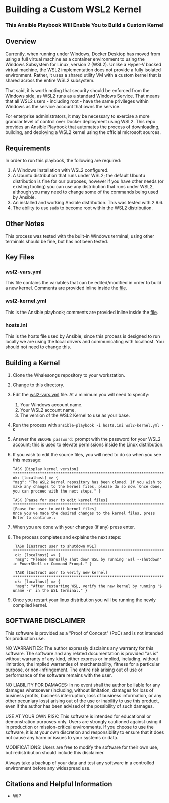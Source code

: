 # Building a Custom WSL2 Kernel
### This Ansible Playbook Will Enable You to Build a Custom Kernel

## Overview 
Currently, when running under Windows, Docker Desktop has moved from using a full virtual machine as a container environment to using the Windows Subsystem for Linux, version 2 (WSL2). Unlike a Hyper-V backed virtual machine, the WSL2 implementation does not provide a fully isolated environment. Rather, it uses a shared utility VM with a custom kernel that is shared across the entire WSL2 subsystem. 

That said, it is worth noting that security should be enforced from the Windows side, as WSL2 runs as a standard Windows Service. That means that all WSL2 users - including root - have the same privileges within Windows as the service account that owns the service. 

For enterprise administrators, it may be necessary to exercise a more granular level of control over Docker deployment using WSL2. This repo provides an Ansible Playbook that automates the process of downloading, building, and deploying a WSL2 kernel using the official microsoft sources.

## Requirements
In order to run this playbook, the following are required:
1. A Windows installation with WSL2 configured.
2. A Ubuntu distribution that runs under WSL2; the default Ubuntu distribution is fine for our purposes, however if you have other needs (or existing tooling) you can use any distribution that runs under WSL2, although you may need to change some of the commands being used by Ansible.
3. An installed and working Ansible distribution. This was tested with 2.9.6.
4. The ability to use `sudo` to become root within the WSL2 distribution.

## Other Notes
This process was tested with the built-in Windows terminal; using other terminals should be fine, but has not been tested.

## Key Files
### wsl2-vars.yml
This file contains the variables that can be edited/modified in order to build a new kernel. Comments are provided inline inside the [file](./wsl2-vars.yml).

### wsl2-kernel.yml
This is the Ansible playbook; comments are provided inline inside the [file](./wsl2-kernel.yml).

### hosts.ini
This is the hosts file used by Ansible; since this process is designed to run locally we are using the local drivers and communicating with localhost. You should not need to change this.

## Building a Kernel
1. Clone the Whalesongs repository to your workstation. 
2. Change to this directory.
3. Edit the [wsl2-vars.yml](./wsl2-vars.yml) file. At a minimum you will need to specify:
   1. Your Windows account name.
   2. Your WSL2 account name.
   3. The version of the WSL2 Kernel to use as your base.
4. Run the process with `ansible-playbook -i hosts.ini wsl2-kernel.yml -K`
5. Answer the `BECOME password:` prompt with the password for your WSL2 account; this is used to elevate permissions inside the Linux distribution. 
6. If you wish to edit the source files, you will need to do so when you see this message:
    ```
    TASK [Display kernel version] ******************************************************************************************
    ok: [localhost] => {
    "msg": "The WSL2 Kernel repository has been cloned. If you wish to make any changes to the kernel files, please do so now. Once done, you can proceed with the next steps." }

    TASK [Pause for user to edit kernel files] *****************************************************************************
    [Pause for user to edit kernel files]
    Once you've made the desired changes to the kernel files, press Enter to continue.:
    ```
7. When you are done with your changes (if any) press enter.
8. The process completes and explains the next steps:
   ```
    TASK [Instruct user to shutdown WSL] ***********************************************************************************
    ok: [localhost] => {
    "msg": "Please manually shut down WSL by running 'wsl --shutdown' in PowerShell or Command Prompt." }

    TASK [Instruct user to verify new kernel] ******************************************************************************
    ok: [localhost] => {
    "msg": "After restarting WSL, verify the new kernel by running '$ uname -r' in the WSL terminal." }
   ```

9. Once you restart your linux distribution you will be running the newly compiled kernel.

## SOFTWARE DISCLAIMER

This software is provided as a "Proof of Concept" (PoC) and is not intended for production use.

NO WARRANTIES: The author expressly disclaims any warranty for this software. The software and any related documentation is provided "as is" without warranty of any kind, either express or implied, including, without limitation, the implied warranties of merchantability, fitness for a particular purpose, or non-infringement. The entire risk arising out of use or performance of the software remains with the user.

NO LIABILITY FOR DAMAGES: In no event shall the author be liable for any damages whatsoever (including, without limitation, damages for loss of business profits, business interruption, loss of business information, or any other pecuniary loss) arising out of the use or inability to use this product, even if the author has been advised of the possibility of such damages.

USE AT YOUR OWN RISK: This software is intended for educational or demonstration purposes only. Users are strongly cautioned against using it in production or mission-critical environments. If you choose to use the software, it is at your own discretion and responsibility to ensure that it does not cause any harm or issues to your systems or data.

MODIFICATIONS: Users are free to modify the software for their own use, but redistribution should include this disclaimer.

Always take a backup of your data and test any software in a controlled environment before any widespread use.

## Citations and Helpful Information
* WIP
